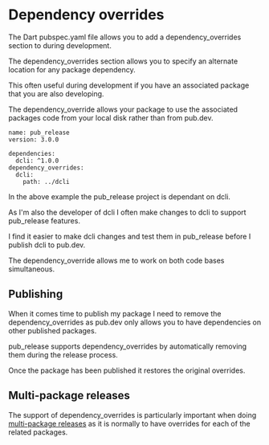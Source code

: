 # Dependency overrides

The Dart pubspec.yaml file allows you to add a dependency\_overrides section to during development.

The dependency\_overrides section allows you to specify an alternate location for any package dependency.

This often useful during development if you have an associated package that you are also developing.

The dependency\_override allows your package to use the associated packages code from your local disk rather than from pub.dev.

```text
name: pub_release
version: 3.0.0

dependencies: 
  dcli: ^1.0.0
dependency_overrides: 
  dcli: 
    path: ../dcli
```

In the above example the pub\_release project is dependant on dcli.

As I'm also the developer of dcli I often make changes to dcli to support pub\_release features.

I find it easier to make dcli changes and test them in pub\_release before I publish dcli to pub.dev.

The dependency\_override allows me to work on both code bases simultaneous.

## Publishing

When it comes time to publish my package I need to remove the dependency\_overrides as pub.dev only allows you to have dependencies on other published packages.

pub\_release supports dependency\_overrides by automatically removing them during the release process.

Once the package has been published it restores the original overrides.

## Multi-package releases

The support of dependency\_overrides is particularly important when doing [multi-package releases](simultaneous-releases/) as it is normally to have overrides for each of the related packages.

